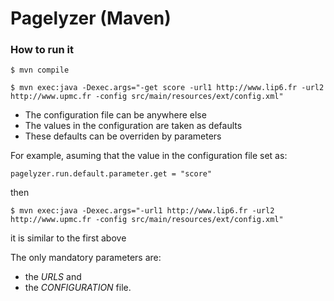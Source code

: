 Pagelyzer (Maven)
===================================================================

### How to run it

	$ mvn compile
	
	$ mvn exec:java -Dexec.args="-get score -url1 http://www.lip6.fr -url2 http://www.upmc.fr -config src/main/resources/ext/config.xml"

* The configuration file can be anywhere else
* The values in the configuration are taken as defaults
* These defaults can be overriden by parameters

For example, asuming that the value in the configuration file set as:

	pagelyzer.run.default.parameter.get = "score"
	
then

	$ mvn exec:java -Dexec.args="-url1 http://www.lip6.fr -url2 http://www.upmc.fr -config src/main/resources/ext/config.xml"

it is similar to the first above

The only mandatory parameters are:
* the *URLS* and 
* the *CONFIGURATION* file.
	


	
